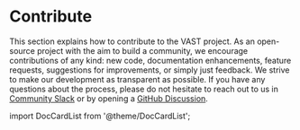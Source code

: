 # Contribute

This section explains how to contribute to the VAST project. As an open-source
project with the aim to build a community, we encourage contributions of any
kind: new code, documentation enhancements, feature requests, suggestions for
improvements, or simply just feedback. We strive to make our development
as transparent as possible. If you have any questions about the process, please
do not hesitate to reach out to us in [Community Slack](http://slack.tenzir.com)
or by opening a [GitHub Discussion](https://github.com/tenzir/vast/discussions).

import DocCardList from '@theme/DocCardList';

<DocCardList />
